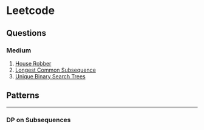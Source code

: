 # Leetcode

## Questions

### Medium
1. [ House Robber](https://leetcode.com/problems/house-robber/)
2. [Longest Common Subsequence](https://leetcode.com/problems/longest-common-subsequence/)
3. [Unique Binary Search Trees](https://tinyl.io/7lJU)

## Patterns
-----------------------------------------------------------------------------------------------------------------------------------------------------------------------

### DP on Subsequences
